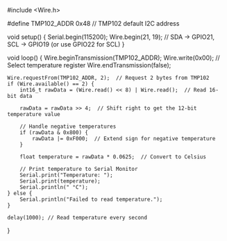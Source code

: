 #include <Wire.h>

#define TMP102_ADDR 0x48  // TMP102 default I2C address

void setup() {
    Serial.begin(115200);
    Wire.begin(21, 19); // SDA -> GPIO21, SCL -> GPIO19 (or use GPIO22 for SCL)
}

void loop() {
    Wire.beginTransmission(TMP102_ADDR);
    Wire.write(0x00); // Select temperature register
    Wire.endTransmission(false);

    Wire.requestFrom(TMP102_ADDR, 2);  // Request 2 bytes from TMP102
    if (Wire.available() == 2) {
        int16_t rawData = (Wire.read() << 8) | Wire.read();  // Read 16-bit data

        rawData = rawData >> 4;  // Shift right to get the 12-bit temperature value

        // Handle negative temperatures
        if (rawData & 0x800) {
            rawData |= 0xF000;  // Extend sign for negative temperature
        }

        float temperature = rawData * 0.0625;  // Convert to Celsius

        // Print temperature to Serial Monitor
        Serial.print("Temperature: ");
        Serial.print(temperature);
        Serial.println(" °C");
    } else {
        Serial.println("Failed to read temperature.");
    }

    delay(1000); // Read temperature every second
}
